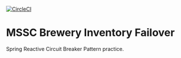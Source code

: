 [![CircleCI](https://dl.circleci.com/status-badge/img/gh/ctavera/mssc-brewery-gateway/tree/master.svg?style=svg)](https://dl.circleci.com/status-badge/redirect/gh/ctavera/mssc-brewery-gateway/tree/master)
# MSSC Brewery Inventory Failover

Spring Reactive Circuit Breaker Pattern practice.